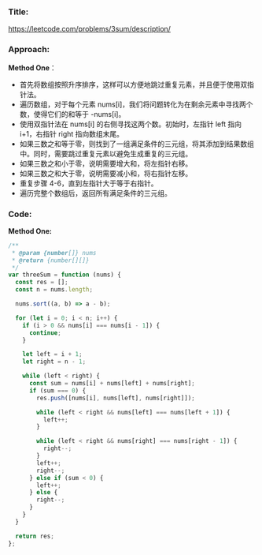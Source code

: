 ### **Title:**

https://leetcode.com/problems/3sum/description/

### **Approach:**

**Method One**：

- 首先将数组按照升序排序，这样可以方便地跳过重复元素，并且便于使用双指针法。
- 遍历数组，对于每个元素 nums[i]，我们将问题转化为在剩余元素中寻找两个数，使得它们的和等于 -nums[i]。
- 使用双指针法在 nums[i] 的右侧寻找这两个数。初始时，左指针 left 指向 i+1，右指针 right 指向数组末尾。
- 如果三数之和等于零，则找到了一组满足条件的三元组，将其添加到结果数组中。同时，需要跳过重复元素以避免生成重复的三元组。
- 如果三数之和小于零，说明需要增大和，将左指针右移。
- 如果三数之和大于零，说明需要减小和，将右指针左移。
- 重复步骤 4-6，直到左指针大于等于右指针。
- 遍历完整个数组后，返回所有满足条件的三元组。

### **Code:**

**Method One:**

```js
/**
 * @param {number[]} nums
 * @return {number[][]}
 */
var threeSum = function (nums) {
  const res = [];
  const n = nums.length;

  nums.sort((a, b) => a - b);

  for (let i = 0; i < n; i++) {
    if (i > 0 && nums[i] === nums[i - 1]) {
      continue;
    }

    let left = i + 1;
    let right = n - 1;

    while (left < right) {
      const sum = nums[i] + nums[left] + nums[right];
      if (sum === 0) {
        res.push([nums[i], nums[left], nums[right]]);

        while (left < right && nums[left] === nums[left + 1]) {
          left++;
        }

        while (left < right && nums[right] === nums[right - 1]) {
          right--;
        }
        left++;
        right--;
      } else if (sum < 0) {
        left++;
      } else {
        right--;
      }
    }
  }

  return res;
};
```
